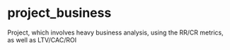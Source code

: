 # project_business
Project, which involves heavy business analysis, using the RR/CR metrics, as well as LTV/CAC/ROI
